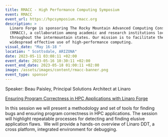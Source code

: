 ```yaml
---
title: RMACC - High Performance Computing Symposium
event: RMACC
event_url: https://hpcsymposium.rmacc.org
description: >
  Linaro Forge is sponsoring The Rocky Mountain Advanced Computing Consortium
  (RMACC), a collaboration among academic and research institutions located
  throughout the intermountain states. Our mission is to facilitate the
  widespread effective use of high-performance computing.
visual_date: "May 16-18 "
location: " Scottsdale, ARIZONA"
date: 2023-05-11 03:08:11 +02:00
event_date: 2023-05-16 10:30:11 +02:00
event_end_date: 2023-05-18 01:00:11 +02:00
image: /assets/images/content/rmacc-banner.png
event_type: sponsor
---
```

Speaker:  Beau Paisley, Principal Solutions Architect at Linaro

[Ensuring Program Correctness in HPC Applications with Linaro Forge](https://sched.co/1MqIq)

In this session we will present a methodology and set of tools for finding bugs and ensuring program correctness in HPC applications. The session will highlight repeatable processes for detecting and finding elusive application flaws.  We will provide a hands-on overview of Linaro DDT, a cross platform, integrated environment for debugging.